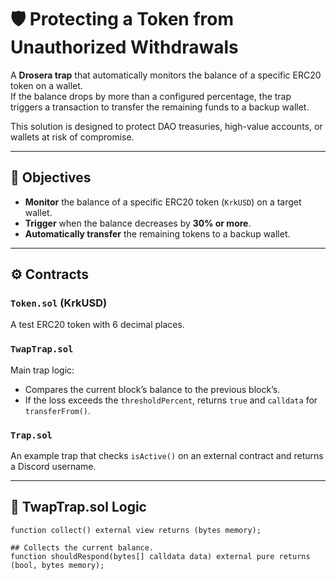 # 🛡️ Protecting a Token from Unauthorized Withdrawals

A **Drosera trap** that automatically monitors the balance of a specific ERC20 token on a wallet.  
If the balance drops by more than a configured percentage, the trap triggers a transaction to transfer the remaining funds to a backup wallet.

This solution is designed to protect DAO treasuries, high-value accounts, or wallets at risk of compromise.

---

## 🎯 Objectives

- **Monitor** the balance of a specific ERC20 token (`KrkUSD`) on a target wallet.
- **Trigger** when the balance decreases by **30% or more**.
- **Automatically transfer** the remaining tokens to a backup wallet.

---

## ⚙️ Contracts

### `Token.sol` (KrkUSD)
A test ERC20 token with 6 decimal places.

### `TwapTrap.sol`
Main trap logic:

- Compares the current block’s balance to the previous block’s.
- If the loss exceeds the `thresholdPercent`, returns `true` and `calldata` for `transferFrom()`.

### `Trap.sol`
An example trap that checks `isActive()` on an external contract and returns a Discord username.

---

## 🧩 TwapTrap.sol Logic

```solidity
function collect() external view returns (bytes memory);

## Collects the current balance.
function shouldRespond(bytes[] calldata data) external pure returns (bool, bytes memory);
